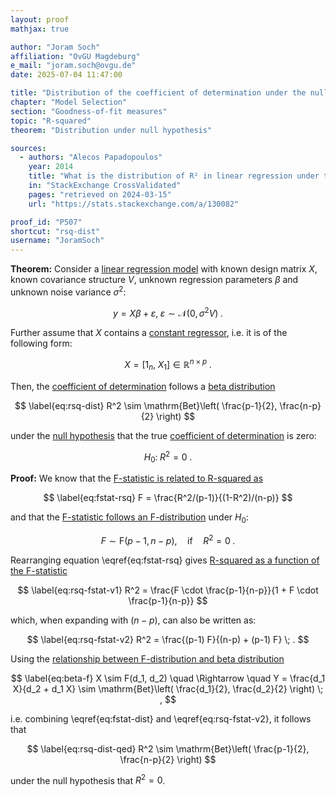 ```yaml
---
layout: proof
mathjax: true

author: "Joram Soch"
affiliation: "OvGU Magdeburg"
e_mail: "joram.soch@ovgu.de"
date: 2025-07-04 11:47:00

title: "Distribution of the coefficient of determination under the null hypothesis"
chapter: "Model Selection"
section: "Goodness-of-fit measures"
topic: "R-squared"
theorem: "Distribution under null hypothesis"

sources:
  - authors: "Alecos Papadopoulos"
    year: 2014
    title: "What is the distribution of R² in linear regression under the null hypothesis?"
    in: "StackExchange CrossValidated"
    pages: "retrieved on 2024-03-15"
    url: "https://stats.stackexchange.com/a/130082"

proof_id: "P507"
shortcut: "rsq-dist"
username: "JoramSoch"
---
```



**Theorem:** Consider a [linear regression model](/D/mlr) with known design matrix $X$, known covariance structure $V$, unknown regression parameters $\beta$ and unknown noise variance $\sigma^2$:

$$ \label{eq:mlr}
y = X\beta + \varepsilon, \; \varepsilon \sim \mathcal{N}(0, \sigma^2 V) \; .
$$

Further assume that $X$ contains a [constant regressor](/D/mlr), i.e. it is of the following form:

$$ \label{eq:X-X0}
X = \left[ 1_n, \; X_1 \right] \in \mathbb{R}^{n \times p} \; .
$$

Then, the [coefficient of determination](/D/rsq) follows a [beta distribution](/D/beta)

$$ \label{eq:rsq-dist}
R^2 \sim \mathrm{Bet}\left( \frac{p-1}{2}, \frac{n-p}{2} \right)
$$

under the [null hypothesis](/D/h0) that the true [coefficient of determination](/D/rsq) is zero:

$$ \label{eq:rsq-dist-h0}
H_0: \; R^2 = 0 \; .
$$


**Proof:** We know that the [F-statistic is related to R-squared as](/P/fstat-rsq)

$$ \label{eq:fstat-rsq}
F = \frac{R^2/(p-1)}{(1-R^2)/(n-p)}
$$

and that the [F-statistic follows an F-distribution](/P/rsq-test) under $H_0$:

$$ \label{eq:fstat-dist}
F \sim \mathrm{F}(p-1, n-p), \quad \text{if} \quad R^2 = 0 \; .
$$

Rearranging equation \eqref{eq:fstat-rsq} gives [R-squared as a function of the F-statistic](/P/fstat-rsq)

$$ \label{eq:rsq-fstat-v1}
R^2 = \frac{F \cdot \frac{p-1}{n-p}}{1 + F \cdot \frac{p-1}{n-p}}
$$

which, when expanding with $(n-p)$, can also be written as:

$$ \label{eq:rsq-fstat-v2}
R^2 = \frac{(p-1) F}{(n-p) + (p-1) F} \; .
$$

Using the [relationship between F-distribution and beta distribution](/P/beta-f)

$$ \label{eq:beta-f}
X \sim F(d_1, d_2)
\quad \Rightarrow \quad
Y = \frac{d_1 X}{d_2 + d_1 X} \sim \mathrm{Bet}\left( \frac{d_1}{2}, \frac{d_2}{2} \right) \; ,
$$

i.e. combining \eqref{eq:fstat-dist} and \eqref{eq:rsq-fstat-v2}, it follows that

$$ \label{eq:rsq-dist-qed}
R^2 \sim \mathrm{Bet}\left( \frac{p-1}{2}, \frac{n-p}{2} \right)
$$

under the null hypothesis that $R^2 = 0$.